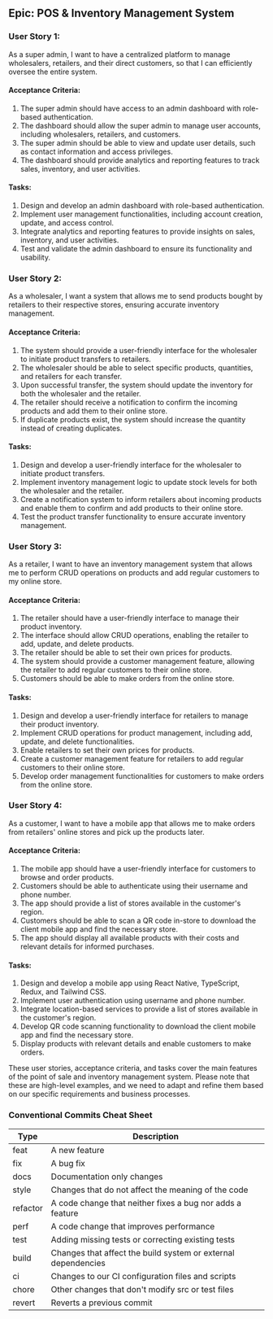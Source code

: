 ## Epic: POS & Inventory Management System

### User Story 1:
As a super admin, I want to have a centralized platform to manage wholesalers, retailers, and their direct customers, so that I can efficiently oversee the entire system.

#### Acceptance Criteria:
1. The super admin should have access to an admin dashboard with role-based authentication.
2. The dashboard should allow the super admin to manage user accounts, including wholesalers, retailers, and customers.
3. The super admin should be able to view and update user details, such as contact information and access privileges.
4. The dashboard should provide analytics and reporting features to track sales, inventory, and user activities.

#### Tasks:
1. Design and develop an admin dashboard with role-based authentication.
2. Implement user management functionalities, including account creation, update, and access control.
3. Integrate analytics and reporting features to provide insights on sales, inventory, and user activities.
4. Test and validate the admin dashboard to ensure its functionality and usability.

### User Story 2:
As a wholesaler, I want a system that allows me to send products bought by retailers to their respective stores, ensuring accurate inventory management.

#### Acceptance Criteria:
1. The system should provide a user-friendly interface for the wholesaler to initiate product transfers to retailers.
2. The wholesaler should be able to select specific products, quantities, and retailers for each transfer.
3. Upon successful transfer, the system should update the inventory for both the wholesaler and the retailer.
4. The retailer should receive a notification to confirm the incoming products and add them to their online store.
5. If duplicate products exist, the system should increase the quantity instead of creating duplicates.

#### Tasks:
1. Design and develop a user-friendly interface for the wholesaler to initiate product transfers.
2. Implement inventory management logic to update stock levels for both the wholesaler and the retailer.
3. Create a notification system to inform retailers about incoming products and enable them to confirm and add products to their online store.
4. Test the product transfer functionality to ensure accurate inventory management.

### User Story 3:
As a retailer, I want to have an inventory management system that allows me to perform CRUD operations on products and add regular customers to my online store.

#### Acceptance Criteria:
1. The retailer should have a user-friendly interface to manage their product inventory.
2. The interface should allow CRUD operations, enabling the retailer to add, update, and delete products.
3. The retailer should be able to set their own prices for products.
4. The system should provide a customer management feature, allowing the retailer to add regular customers to their online store.
5. Customers should be able to make orders from the online store.

#### Tasks:
1. Design and develop a user-friendly interface for retailers to manage their product inventory.
2. Implement CRUD operations for product management, including add, update, and delete functionalities.
3. Enable retailers to set their own prices for products.
4. Create a customer management feature for retailers to add regular customers to their online store.
5. Develop order management functionalities for customers to make orders from the online store.

### User Story 4:
As a customer, I want to have a mobile app that allows me to make orders from retailers' online stores and pick up the products later.

#### Acceptance Criteria:
1. The mobile app should have a user-friendly interface for customers to browse and order products.
2. Customers should be able to authenticate using their username and phone number.
3. The app should provide a list of stores available in the customer's region.
4. Customers should be able to scan a QR code in-store to download the client mobile app and find the necessary store.
5. The app should display all available products with their costs and relevant details for informed purchases.

#### Tasks:
1. Design and develop a mobile app using React Native, TypeScript, Redux, and Tailwind CSS.
2. Implement user authentication using username and phone number.
3. Integrate location-based services to provide a list of stores available in the customer's region.
4. Develop QR code scanning functionality to download the client mobile app and find the necessary store.
5. Display products with relevant details and enable customers to make orders.

These user stories, acceptance criteria, and tasks cover the main features of the point of sale and inventory management system. Please note that these are high-level examples, and we need to adapt and refine them based on our specific requirements and business processes.

### Conventional Commits Cheat Sheet

| Type     | Description                                           |
| -------- | ----------------------------------------------------- |
| feat     | A new feature                                         |
| fix      | A bug fix                                             |
| docs     | Documentation only changes                            |
| style    | Changes that do not affect the meaning of the code    |
| refactor | A code change that neither fixes a bug nor adds a feature |
| perf     | A code change that improves performance              |
| test     | Adding missing tests or correcting existing tests      |
| build    | Changes that affect the build system or external dependencies |
| ci       | Changes to our CI configuration files and scripts     |
| chore    | Other changes that don't modify src or test files      |
| revert   | Reverts a previous commit                             |